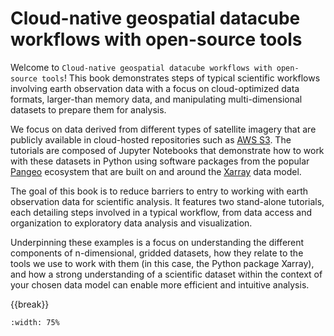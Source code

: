 # Cloud-native geospatial datacube workflows with open-source tools


Welcome to `Cloud-native geospatial datacube workflows with open-source tools`! This book demonstrates steps of typical scientific workflows involving earth observation data with a focus on cloud-optimized data formats, larger-than memory data, and manipulating multi-dimensional datasets to prepare them for analysis.

We focus on data derived from different types of satellite imagery that are publicly available in cloud-hosted repositories such as [AWS S3](https://aws.amazon.com/s3/). The tutorials are composed of Jupyter Notebooks that demonstrate how to work with these datasets in Python using software packages from the popular [Pangeo](https://www.pangeo.io/) ecosystem that are built on and around the [Xarray](https://xarray.dev/) data model. 

The goal of this book is to reduce barriers to entry to working with earth observation data for scientific analysis. It features two stand-alone tutorials, each detailing steps involved in a typical workflow, from data access and organization to exploratory data analysis and visualization. 

Underpinning these examples is a focus on understanding the different components of n-dimensional, gridded datasets, how they relate to the tools we use to work with them (in this case, the Python package Xarray), and how a strong understanding of a scientific dataset within the context of your chosen data model can enable more efficient and intuitive analysis.

{{break}}

```{figure} background/imgs/cube.png
:width: 75%
```